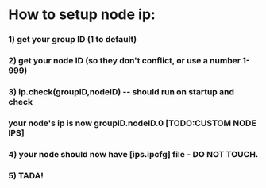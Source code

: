 # How to setup node ip:
### 1) get your group ID (1 to default)
### 2) get your node ID (so they don't conflict, or use a number 1-999)
### 3) ip.check(groupID,nodeID) -- should run on startup and check
### your node's ip is now groupID.nodeID.0 [TODO:CUSTOM NODE IPS]
### 4) your node should now have [ips.ipcfg] file - DO NOT TOUCH.
### 5) TADA!
